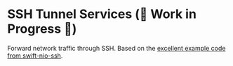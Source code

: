 # SSH Tunnel Services (🚧 Work in Progress 🚧)

Forward network traffic through SSH. Based on the [excellent example code from swift-nio-ssh](https://github.com/apple/swift-nio-ssh/blob/0.3.3/Sources/NIOSSHClient/main.swift).

